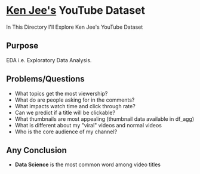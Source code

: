 # [Ken Jee's](https://www.youtube.com/c/KenJee1) YouTube Dataset

In This Directory I'll Explore Ken Jee's YouTube Dataset

## Purpose

EDA i.e. Exploratory Data Analysis.

## Problems/Questions

- What topics get the most viewership?
- What do are people asking for in the comments?
- What impacts watch time and click through rate?
- Can we predict if a title will be clickable? 
- What thumbnails are most appealing (thumbnail data available in df_agg)
- What is different about my "viral" videos and normal videos
- Who is the core audience of my channel?

## Any Conclusion

- **Data Science** is the most common word among video titles